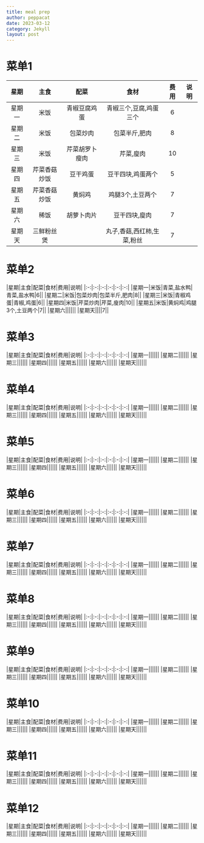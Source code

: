 ```yaml
---
title: meal prep
author: peppacat
date: 2023-03-12
category: Jekyll
layout: post
---
```


# 菜单1
<div class="table-wrapper" markdown="block">

  |星期|主食|配菜|食材|费用|说明|
  |:-:|:-:|:-:|:-:|:-:|:-:|
  |星期一|米饭|青椒豆腐鸡蛋|青椒三个,豆腐,鸡蛋三个|6||
  |星期二|米饭|包菜炒肉|包菜半斤,肥肉|8||
  |星期三|米饭|芹菜胡罗卜瘦肉|芹菜,廋肉|10||
  |星期四|芹菜香菇炒饭|豆干鸡蛋|豆干四块,鸡蛋两个|5||
  |星期五|芹菜香菇炒饭|黄焖鸡|鸡腿3个,土豆两个|7||
  |星期六|稀饭|胡萝卜肉片|豆干四块,廋肉|7||
  |星期天|三鲜粉丝煲||丸子,香菇,西红柿,生菜,粉丝|7||

  </div>

# 菜单2
<div class="table-wrapper" markdown="block">
  |星期|主食|配菜|食材|费用|说明|
  |:-:|:-:|:-:|:-:|:-:|:-:|
  |星期一|米饭|青菜,盐水鸭|青菜,盐水鸭|6||
  |星期二|米饭|包菜炒肉|包菜半斤,肥肉|8||
  |星期三|米饭|青椒鸡蛋|青椒,鸡蛋|6||
  |星期四|米饭|芹菜炒肉|芹菜,廋肉|10||
  |星期五|米饭|黄焖鸡|鸡腿3个,土豆两个|7||
  |星期六||||||
  |星期天||||7||


</div>

# 菜单3
<div class="table-wrapper" markdown="block">
  |星期|主食|配菜|食材|费用|说明|
  |:-:|:-:|:-:|:-:|:-:|:-:|
  |星期一||||||
  |星期二||||||
  |星期三||||||
  |星期四||||||
  |星期五||||||
  |星期六||||||
  |星期天||||||

</div>

# 菜单4
<div class="table-wrapper" markdown="block">
  |星期|主食|配菜|食材|费用|说明|
  |:-:|:-:|:-:|:-:|:-:|:-:|
  |星期一||||||
  |星期二||||||
  |星期三||||||
  |星期四||||||
  |星期五||||||
  |星期六||||||
  |星期天||||||

</div>

# 菜单5
<div class="table-wrapper" markdown="block">
  |星期|主食|配菜|食材|费用|说明|
  |:-:|:-:|:-:|:-:|:-:|:-:|
  |星期一||||||
  |星期二||||||
  |星期三||||||
  |星期四||||||
  |星期五||||||
  |星期六||||||
  |星期天||||||

</div>

# 菜单6
<div class="table-wrapper" markdown="block">
  |星期|主食|配菜|食材|费用|说明|
  |:-:|:-:|:-:|:-:|:-:|:-:|
  |星期一||||||
  |星期二||||||
  |星期三||||||
  |星期四||||||
  |星期五||||||
  |星期六||||||
  |星期天||||||

</div>

# 菜单7
<div class="table-wrapper" markdown="block">
  |星期|主食|配菜|食材|费用|说明|
  |:-:|:-:|:-:|:-:|:-:|:-:|
  |星期一||||||
  |星期二||||||
  |星期三||||||
  |星期四||||||
  |星期五||||||
  |星期六||||||
  |星期天||||||

</div>

# 菜单8
<div class="table-wrapper" markdown="block">
  |星期|主食|配菜|食材|费用|说明|
  |:-:|:-:|:-:|:-:|:-:|:-:|
  |星期一||||||
  |星期二||||||
  |星期三||||||
  |星期四||||||
  |星期五||||||
  |星期六||||||
  |星期天||||||

</div>

# 菜单9
<div class="table-wrapper" markdown="block">
  |星期|主食|配菜|食材|费用|说明|
  |:-:|:-:|:-:|:-:|:-:|:-:|
  |星期一||||||
  |星期二||||||
  |星期三||||||
  |星期四||||||
  |星期五||||||
  |星期六||||||
  |星期天||||||

</div>

# 菜单10
<div class="table-wrapper" markdown="block">
  |星期|主食|配菜|食材|费用|说明|
  |:-:|:-:|:-:|:-:|:-:|:-:|
  |星期一||||||
  |星期二||||||
  |星期三||||||
  |星期四||||||
  |星期五||||||
  |星期六||||||
  |星期天||||||

</div>

# 菜单11
<div class="table-wrapper" markdown="block">
  |星期|主食|配菜|食材|费用|说明|
  |:-:|:-:|:-:|:-:|:-:|:-:|
  |星期一||||||
  |星期二||||||
  |星期三||||||
  |星期四||||||
  |星期五||||||
  |星期六||||||
  |星期天||||||

</div>


# 菜单12
<div class="table-wrapper" markdown="block">
  |星期|主食|配菜|食材|费用|说明|
  |:-:|:-:|:-:|:-:|:-:|:-:|
  |星期一||||||
  |星期二||||||
  |星期三||||||
  |星期四||||||
  |星期五||||||
  |星期六||||||
  |星期天||||||

</div>
